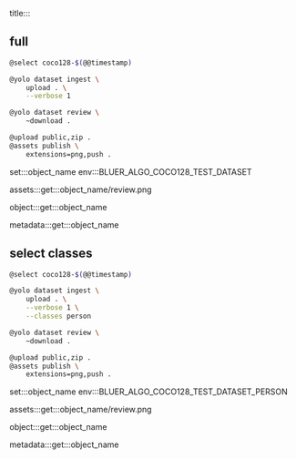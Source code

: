 title:::

## full

```bash
@select coco128-$(@@timestamp)

@yolo dataset ingest \
    upload . \
    --verbose 1

@yolo dataset review \
	~download .

@upload public,zip .
@assets publish \
    extensions=png,push .
```

set:::object_name env:::BLUER_ALGO_COCO128_TEST_DATASET

assets:::get:::object_name/review.png

object:::get:::object_name

metadata:::get:::object_name

## select classes

```bash
@select coco128-$(@@timestamp)

@yolo dataset ingest \
    upload . \
    --verbose 1 \
    --classes person

@yolo dataset review \
	~download .

@upload public,zip .
@assets publish \
    extensions=png,push .
```

set:::object_name env:::BLUER_ALGO_COCO128_TEST_DATASET_PERSON

assets:::get:::object_name/review.png

object:::get:::object_name

metadata:::get:::object_name